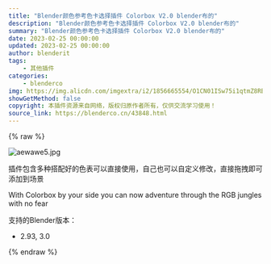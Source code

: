 ```yaml
---
title: "Blender颜色参考色卡选择插件 Colorbox V2.0 blender布的"
description: "Blender颜色参考色卡选择插件 Colorbox V2.0 blender布的"
summary: "Blender颜色参考色卡选择插件 Colorbox V2.0 blender布的"
date: 2023-02-25 00:00:00
updated: 2023-02-25 00:00:00
author: blenderit
tags: 
    - 其他插件
categories:
    - blenderco
img: https://img.alicdn.com/imgextra/i2/1856665554/O1CN01ISw75i1qtmZ8RBhxR_!!1856665554.jpg
showGetMethod: false
copyright: 本插件资源来自网络，版权归原作者所有，仅供交流学习使用！
source_link: https://blenderco.cn/43848.html
---
```


{% raw %}
<p><img class="aligncenter" src="https://img.alicdn.com/imgextra/i2/1856665554/O1CN01ISw75i1qtmZ8RBhxR_!!1856665554.jpg" alt="aewawe5.jpg "></p><p>插件包含多种搭配好的色表可以直接使用，自己也可以自定义修改，直接拖拽即可添加到场景</p><p>With Colorbox by your side you can now adventure through the RGB jungles with no fear</p><p>支持的Blender版本：</p><ul>
<li>2.93, 3.0</li>
</ul>
<div style="display: none">blenderco</div>
{% endraw %}
